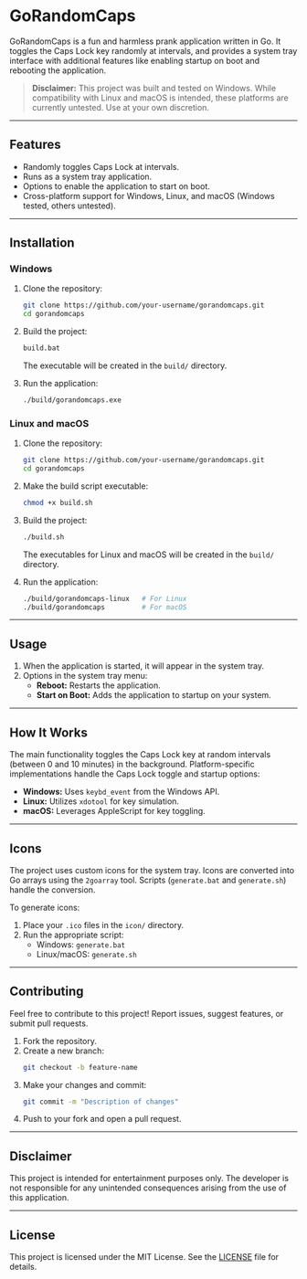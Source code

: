 # GoRandomCaps

GoRandomCaps is a fun and harmless prank application written in Go. It toggles the Caps Lock key randomly at intervals, and provides a system tray interface with additional features like enabling startup on boot and rebooting the application.

> **Disclaimer:** This project was built and tested on Windows. While compatibility with Linux and macOS is intended, these platforms are currently untested. Use at your own discretion.

---

## Features

- Randomly toggles Caps Lock at intervals.
- Runs as a system tray application.
- Options to enable the application to start on boot.
- Cross-platform support for Windows, Linux, and macOS (Windows tested, others untested).

---

## Installation

### Windows
1. Clone the repository:
   ```bash
   git clone https://github.com/your-username/gorandomcaps.git
   cd gorandomcaps
   ```

2. Build the project:
   ```bash
   build.bat
   ```
   The executable will be created in the `build/` directory.

3. Run the application:
   ```bash
   ./build/gorandomcaps.exe
   ```

### Linux and macOS
1. Clone the repository:
   ```bash
   git clone https://github.com/your-username/gorandomcaps.git
   cd gorandomcaps
   ```

2. Make the build script executable:
   ```bash
   chmod +x build.sh
   ```

3. Build the project:
   ```bash
   ./build.sh
   ```
   The executables for Linux and macOS will be created in the `build/` directory.

4. Run the application:
   ```bash
   ./build/gorandomcaps-linux   # For Linux
   ./build/gorandomcaps         # For macOS
   ```

---

## Usage

1. When the application is started, it will appear in the system tray.
2. Options in the system tray menu:
   - **Reboot:** Restarts the application.
   - **Start on Boot:** Adds the application to startup on your system.

---

## How It Works

The main functionality toggles the Caps Lock key at random intervals (between 0 and 10 minutes) in the background. Platform-specific implementations handle the Caps Lock toggle and startup options:
- **Windows:** Uses `keybd_event` from the Windows API.
- **Linux:** Utilizes `xdotool` for key simulation.
- **macOS:** Leverages AppleScript for key toggling.

---

## Icons

The project uses custom icons for the system tray. Icons are converted into Go arrays using the `2goarray` tool. Scripts (`generate.bat` and `generate.sh`) handle the conversion.

To generate icons:
1. Place your `.ico` files in the `icon/` directory.
2. Run the appropriate script:
   - Windows: `generate.bat`
   - Linux/macOS: `generate.sh`

---

## Contributing

Feel free to contribute to this project! Report issues, suggest features, or submit pull requests.

1. Fork the repository.
2. Create a new branch:
   ```bash
   git checkout -b feature-name
   ```
3. Make your changes and commit:
   ```bash
   git commit -m "Description of changes"
   ```
4. Push to your fork and open a pull request.

---

## Disclaimer

This project is intended for entertainment purposes only. The developer is not responsible for any unintended consequences arising from the use of this application.

---

## License

This project is licensed under the MIT License. See the [LICENSE](LICENSE) file for details.
